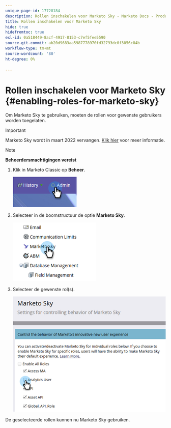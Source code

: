 ```yaml
---
unique-page-id: 17728184
description: Rollen inschakelen voor Marketo Sky - Marketo Docs - Productdocumentatie
title: Rollen inschakelen voor Marketo Sky
hide: true
hidefromtoc: true
exl-id: 0a518449-8acf-4917-8153-c7ef5fee5590
source-git-commit: ab20d9683aa5987778970fd32793dc0f3056c84b
workflow-type: tm+mt
source-wordcount: '80'
ht-degree: 0%

---
```


# Rollen inschakelen voor Marketo Sky {#enabling-roles-for-marketo-sky}

Om Marketo Sky te gebruiken, moeten de rollen voor gewenste gebruikers worden toegelaten.

>[!IMPORTANT]
>
>Marketo Sky wordt in maart 2022 vervangen. [Klik hier](https://nation.marketo.com/t5/the-next-generation-experience/marketo-sky-deprecation-notice/ba-p/320115#M33) voor meer informatie.

>[!NOTE]
>
>**Beheerdersmachtigingen vereist**

1. Klik in Marketo Classic op **Beheer**.

   ![](assets/enabling-roles-for-marketo-sky-1.png)

1. Selecteer in de boomstructuur de optie **Marketo Sky**.

   ![](assets/enabling-roles-for-marketo-sky-2.png)

1. Selecteer de gewenste rol(s).

   ![](assets/enabling-roles-for-marketo-sky-3.png)

De geselecteerde rollen kunnen nu Marketo Sky gebruiken.
